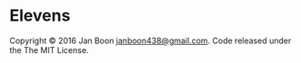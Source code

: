 # Elevens
Copyright © 2016 Jan Boon <janboon438@gmail.com>. Code released under the The MIT License.
